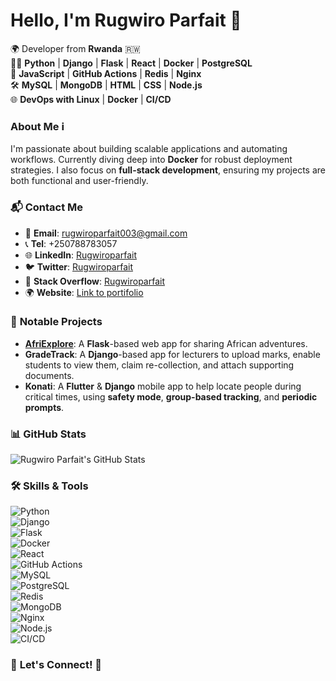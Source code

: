 

# Hello, I'm **Rugwiro Parfait** 👋

🌍 Developer from **Rwanda** 🇷🇼  
👨‍💻 **Python** | **Django** | **Flask** | **React** | **Docker** | **PostgreSQL**  
🔧 **JavaScript** | **GitHub Actions** | **Redis** | **Nginx**  
🛠️ **MySQL** | **MongoDB** | **HTML** | **CSS** | **Node.js**  
🌐 **DevOps with Linux** | **Docker** | **CI/CD**

### About Me ℹ️

I'm passionate about building scalable applications and automating workflows. Currently diving deep into **Docker** for robust deployment strategies. I also focus on **full-stack development**, ensuring my projects are both functional and user-friendly.

### 📬 **Contact Me**

-   📧 **Email**: [rugwiroparfait003@gmail.com](mailto:rugwiroparfait003@gmail.com)
-   📞 **Tel**: +250788783057
-   🌐 **LinkedIn**: [Rugwiroparfait](https://www.linkedin.com/in/nsanzimana-rugwiro-dominique-parfait-a3ba9122a/)
-   🐦 **Twitter**: [Rugwiroparfait](https://x.com/RugwiroParfait)
-   💼 **Stack Overflow**: [Rugwiroparfait](https://stackoverflow.com/users/22454360/rugwiro-parfait)
-   🌍 **Website**: [Link to portifolio](https://rugwiroparfait.github.io/portifolio/)

### 🚀 **Notable Projects**

-   **[AfriExplore](http://54.236.51.195/login?next=%2Fhome)**: A **Flask**-based web app for sharing African adventures.
-   **GradeTrack**: A **Django**-based app for lecturers to upload marks, enable students to view them, claim re-collection, and attach supporting documents.
-   **Konati**: A **Flutter** & **Django** mobile app to help locate people during critical times, using **safety mode**, **group-based tracking**, and **periodic prompts**.

### 📊 **GitHub Stats**

![Rugwiro Parfait's GitHub Stats](https://github-readme-stats.vercel.app/api?username=Rugwiroparfait&show_icons=true&theme=radical)

### 🛠️ **Skills & Tools**

![Python](https://img.shields.io/badge/-Python-3776AB?style=flat-square&logo=python&logoColor=white)  
![Django](https://img.shields.io/badge/-Django-092D43?style=flat-square&logo=django&logoColor=white)  
![Flask](https://img.shields.io/badge/-Flask-000000?style=flat-square&logo=flask&logoColor=white)  
![Docker](https://img.shields.io/badge/-Docker-2496ED?style=flat-square&logo=docker&logoColor=white)  
![React](https://img.shields.io/badge/-React-61DAFB?style=flat-square&logo=react&logoColor=white)  
![GitHub Actions](https://img.shields.io/badge/-GitHub_Actions-2088FF?style=flat-square&logo=github-actions&logoColor=white)  
![MySQL](https://img.shields.io/badge/-MySQL-4479A1?style=flat-square&logo=mysql&logoColor=white)  
![PostgreSQL](https://img.shields.io/badge/-PostgreSQL-336791?style=flat-square&logo=postgresql&logoColor=white)  
![Redis](https://img.shields.io/badge/-Redis-DC382D?style=flat-square&logo=redis&logoColor=white)  
![MongoDB](https://img.shields.io/badge/-MongoDB-47A248?style=flat-square&logo=mongodb&logoColor=white)  
![Nginx](https://img.shields.io/badge/-Nginx-269539?style=flat-square&logo=nginx&logoColor=white)    
![Node.js](https://img.shields.io/badge/-Node.js-339933?style=flat-square&logo=node.js&logoColor=white)  
![CI/CD](https://img.shields.io/badge/-CI%2FCD-0D1117?style=flat-square&logo=github-actions&logoColor=white)

### 🔗 **Let's Connect!** 🤝
